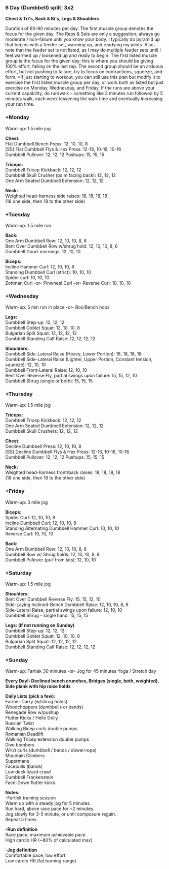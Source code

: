 ### **6 Day (Dumbbell) split: 3x2**
**Chest & Tri's, Back & Bi's, Legs & Shoulders**  

Duration of 60-90 minutes per day. The first muscle group denotes the focus for the given day.  The Reps & Sets are only a suggestion; always go moderate / non-failure until you know your body.  I typically do pyramid up that begins with a feeder set, warming up, and readying my joints. Also, note that the feeder set is not listed, as I may do multiple feeder sets until I feel warmed up /  loosened up and ready to begin. The first listed muscle group is the focus for the given day; this is where you should be giving 100% effort, failing on the last rep.  The second group should be an arduous effort, but not pushing to failure, try to focus on contractions,  squeeze, and form. 
*If just starting to workout, you can still use this plan but modify it to exercise the first listed muscle group per day, or work both as listed but just exercise on Monday, Wednesday, and Friday. If the runs are above your current capability, do run/walk - something like 3 minutes run followed by 5 minutes walk, each week lessening the walk time and eventually increasing your run time.



### **+Monday**  
Warm-up: 1.5 mile jog  

**Chest:**  
Flat Dumbbell Bench Press: 12, 10, 10, 8  
[SS] Flat Dumbbell Flys & Hex Press: 12-16, 10-16, 10-16  
Dumbbell Pullover: 12, 12, 12
Pushups: 15, 15, 15  

**Triceps:**  
Dumbbell Tricep Kickback: 12, 12, 12  
Dumbbell Skull Crusher (palm facing back): 12, 12, 12  
One Arm Seated Dumbbell Extension: 12, 12, 12  

**Neck:**  
Weighted head-harness side raises: 18, 18, 18, 18  
(18 one side, then 18 to the other side)    


### +Tuesday  
Warm-up: 1.5 mile run  

**Back:**  
One Arm Dumbbell Row: 12, 10, 10, 8, 6  
Bent Over Dumbbell Row w/shrug hold: 12, 10, 10, 8, 6  
Dumbbell Good-mornings: 12, 10, 10  

**Biceps:**  
Incline Hammer Curl: 12, 10, 10, 8  
Standing Dumbbell Curl (strict): 10, 10, 10  
Spider curl: 10, 10, 10  
Zottman Curl -or- Pinwheel Curl -or- Reverse Curl: 10, 10, 10  


### +Wednesday  
Warm-up: 5 min run in place -or- Box/Bench hops  

**Legs:**  
Dumbbell Step-up: 12, 12, 12  
Dumbbell Goblet Squat: 12, 10, 10, 8  
Bulgarian Split Squat: 12, 12, 12, 12  
Dumbbell Standing Calf Raise: 12, 12, 12, 12  

**Shoulders:**  
Dumbbell Side-Lateral Raise (Heavy, Lower Portion): 18, 18, 18, 18  
Dumbbell Side-Lateral Raise (Lighter, Upper Portion, Constant tension, squeeze): 12, 10, 10  
Dumbbell Front-Lateral Raise: 12, 10, 10  
Bent Over Reverse Fly, partial swings upon failure: 15, 15, 12, 10  
Dumbbell Shrug (single or both): 15, 15, 15  


### +Thursday  
Warm-up: 1.5 mile jog  

**Triceps:**  
Dumbbell Tricep Kickback: 12, 12, 12  
One Arm Seated Dumbbell Extension: 12, 12, 12  
Dumbbell Skull Crushers: 12, 12, 12  

**Chest:**  
Decline Dumbbell Press: 12, 10, 10, 8  
[SS] Decline Dumbbell Flys & Hex Press: 12-16, 10-16, 10-16  
Dumbbell Pullover: 12, 12, 12
Pushups: 15, 15, 15  

**Neck:**  
Weighted head-harness front/back raises: 18, 18, 18, 18  
(18 one side, then 18 to the other side)  


### +Friday  
Warm-up: 3 mile jog  

**Biceps:**  
Spider Curl: 12, 10, 10, 8  
Incline Dumbbell Curl: 12, 10, 10, 8  
Standing Alternating Dumbbell Hammer Curl: 10, 10, 10  
Reverse Curl: 10, 10, 10  

**Back:**  
One Arm Dumbbell Row: 12, 10, 10, 8, 8  
Dumbbell Row w/ Shrug holds: 12, 10, 10, 8, 8  
Dumbbell Pullover (pull from lats): 12, 10, 10  


### +Saturday  
Warm-up: 1.5 mile jog

**Shoulders:**  
Bent Over Dumbbell Reverse Fly: 15, 15, 12, 10  
Side-Laying Inclined-Bench Dumbbell Raise: 12, 10, 10, 8, 6  
Side-Lateral Raise, partial swings upon failure: 12, 10, 10  
Dumbbell Shrug - single hand: 15, 15, 15  

**Legs: (if not running on Sunday)**  
Dumbbell Step-up: 12, 12, 12  
Dumbbell Goblet Squat: 12, 10, 10, 8  
Bulgarian Split Squat: 12, 12, 12, 12  
Dumbbell Standing Calf Raise: 12, 12, 12, 12  


### +Sunday
Warm-up: Fartlek 30 minutes -or- Jog for 45 minutes
Yoga / Stretch day  

  

**Every Day!: Declined bench crunches, Bridges (single, both, weighted), Side plank with hip raise holds**  

**Daily Lists (pick a few):**  
Farmer Carry (w/shrug holds)  
Woodchoppers (dumbbells or bands)  
Renegade Row w/pushup  
Flutter Kicks / Hello Dolly  
Russian Twist  
Walking Bicep curls double pumps  
Romanian Deadlift  
Walking Tricep extension double pumps  
Dive bombers  
Wrist curls (dumbbell / bands / dowel-rope)  
Mountain Climbers  
Supermans  
Facepulls (bands)  
Low deck lizard crawl  
Dumbbell Frankenstein  
Face-Down flutter kicks  

**Notes:**  
-Fartlek training session  
Warm up with a steady jog for 5 minutes.  
Run hard, above race pace for ~2 minutes.  
Jog slowly for 3-5 minute, or until composure regain.  
Repeat 5 times.  

**-Run definition**  
Race pace, maximum achievable pace  
High cardio HR (~80% of calculated max)  

**-Jog definition**  
Comfortable pace, low effort  
Low cardio HR (fat burning range)
